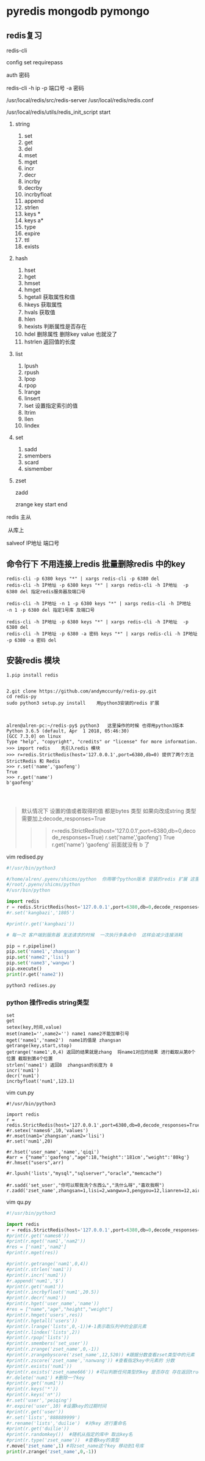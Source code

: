 # pyredis  mongodb pymongo

## redis复习  

redis-cli 

config set requirepass 

auth 密码

redis-cli -h ip -p 端口号 -a 密码 

/usr/local/redis/src/redis-server /usr/local/redis/redis.conf

/usr/local/redis/utils/redis_init_script start 

1. string  

   1. set 
   2. get 
   3. del 
   4. mset
   5. mget 
   6. incr 
   7. decr 
   8. incrby 
   9. decrby 
   10. incrbyfloat 
   11. append 
   12. strlen 
   13. keys * 
   14. keys a*
   15. type
   16. expire 
   17. ttl 
   18. exists  

2. hash  

   1. hset
   2. hget 
   3. hmset
   4. hmget 
   5. hgetall  获取属性和值 
   6. hkeys 获取属性  
   7. hvals 获取值 
   8. hlen 
   9. hexists  判断属性是否存在  
   10. hdel 删除属性  删除key value 也就没了  
   11. hstrlen  返回值的长度  

3. list 

   1. lpush
   2. rpush 
   3. lpop
   4. rpop
   5. lrange
   6. linsert  
   7. lset  设置指定索引的值  
   8. ltrim  
   9. llen
   10. lindex 

4. set 

   1. sadd 
   2. smembers 
   3. scard
   4. sismember

   

5. zset 

    zadd 

   zrange  key  start end  

   

redis 主从 

​    从库上  

  salveof IP地址 端口号  

  

## 命令行下 不用连接上redis  批量删除redis 中的key  

```
redis-cli -p 6380 keys "*" | xargs redis-cli -p 6380 del
redis-cli -h IP地址 -p 6380 keys "*" | xargs redis-cli -h IP地址  -p 6380 del 指定redis服务器及端口号

redis-cli -h IP地址 -n 1 -p 6380 keys "*" | xargs redis-cli -h IP地址  -n 1 -p 6380 del 指定1号库 及端口号  

redis-cli -h IP地址 -p 6380 keys "*" | xargs redis-cli -h IP地址  -p 6380 del
redis-cli -h IP地址 -p 6380 -a 密码 keys "*" | xargs redis-cli -h IP地址  -p 6380 -a 密码 del
```



## 安装redis 模块  

```
1.pip install redis 
 

2.git clone https://github.com/andymccurdy/redis-py.git 
cd redis-py 
sudo python3 setup.py install    用python3安装的redis 扩展



alren@alren-pc:~/redis-py$ python3   这里操作的时候 也得用python3版本 
Python 3.6.5 (default, Apr  1 2018, 05:46:30) 
[GCC 7.3.0] on linux
Type "help", "copyright", "credits" or "license" for more information.
>>> import redis    先引入redis 模块
>>> r=redis.StrictRedis(host='127.0.0.1',port=6380,db=0) 提供了两个方法 StrictRedis 和 Redis
>>> r.set('name','gaofeng')
True
>>> r.get('name')
b'gaofeng'  




```

> 默认情况下  设置的值或者取得的值 都是bytes 类型  如果向改成string 类型  需要加上decode_responses=True
>
> >> r=redis.StrictRedis(host='127.0.0.1',port=6380,db=0,decode_responses=True) 
> >> r.set('name','gaofeng')
> >> True
> >> r.get('name')
> >> 'gaofeng'   前面就没有 b 了   

vim redised.py

```python
#!/usr/bin/python3

#/home/alren/.pyenv/shicms/python  你用哪个python版本 安装的redis 扩展 这里你先用which找到命令的绝对路径 
#/root/.pyenv/shicms/python
#/usr/bin/python

import redis 
r = redis.StrictRedis(host='127.0.0.1',port=6380,db=0,decode_responses=True)
#r.set('kangbazi','1805')

#print(r.get('kangbazi'))

# 每一次 客户端到服务器 发送请求的时候  一次执行多条命令  这样会减少连接消耗 

pip = r.pipeline()
pip.set('name1','zhangsan')
pip.set('name2','lisi')
pip.set('name3','wangwu')
pip.execute()
print(r.get('name2'))

python3 redises.py
```

### python 操作redis string类型   

```
set
get 
setex(key,时间,value)
mset(name1='',name2='') name1 name2不能加单引号 
mget('name1','name2')  name1的值是 zhangsan
getrange(key,start,stop) 
getrange('name1',0,4) 返回的结果就是zhang  将name1对应的结果 进行截取从第0个位置 截取到第4个位置 
strlen('name1') 返回8  zhangsan的长度为 8 
incr('num1')
decr('num1')
incrbyfloat('num1',123.1)

```



vim cun.py

```
#!/usr/bin/python3

import redis 
r = redis.StrictRedis(host='127.0.0.1',port=6380,db=0,decode_responses=True)
#r.setex('names6',10,'values')
#r.mset(nam1='zhangsan',nam2='lisi')
#r.set('num1',20)

#r.hset('user_name','name','qiqi')
#arr = {"name":'gaofeng',"age":18,"height":'181cm',"weight":'80kg'}
#r.hmset("users",arr)

#r.lpush('lists',"mysql","sqlserver","oracle","memcache")

#r.sadd('set_user',"你可以帮我洗个东西么","洗什么呀","喜欢我啊")
r.zadd('zset_name',zhangsan=1,lisi=2,wangwu=3,pengyou=12,lianren=12,airen=12,jiaren=12,nanwang=520)

```



vim qu.py

```python
#!/usr/bin/python3

import redis 
r = redis.StrictRedis(host='127.0.0.1',port=6380,db=0,decode_responses=True)
#print(r.get('names6'))
#print(r.mget('nam1','nam2'))
#res = ['nam1','nam2']
#print(r.mget(res))

#print(r.getrange('nam1',0,4))
#print(r.strlen('nam1'))
#print(r.incr('num1'))
#r.append('num1','$')
#print(r.get('num1'))
#print(r.incrbyfloat('num1',20.5))
#print(r.decr('num1'))
#print(r.hget('user_name','name'))
#res = ["name","age","height","weight"]
#print(r.hmget('users',res))
#print(r.hgetall('users'))
#print(r.lrange('lists',0,-1))#-1表示取队列中的全部元素
#print(r.lindex('lists',2))
#print(r.rpop('lists'))
#print(r.smembers('set_user'))
#print(r.zrange('zset_name',0,-1))
#print(r.zrangebyscore('zset_name',12,520)) #跟据分数查看zset类型中的元素  
#print(r.zscore('zset_name','nanwang')) #查看指定key中元素的 分数
#print(r.exists('num1')) 
#print(r.exists('zset_name666')) #可以判断任何类型的key 是否存在 存在返回true  不存在返回false 
#r.delete('num1') #删除一个key 
#print(r.get('num1'))
#print(r.keys('*'))
#print(r.keys('n*'))
#r.set('user','peiqing')
#r.expire('user',10) #设置key的过期时间
#print(r.get('user'))
#r.set('lists','888889999')
#r.rename('lists','duilie')  #对key 进行重命名 
#print(r.get('duilie'))
#print(r.randomkey())  #随机从指定的库中 取出key名
#print(r.type('zset_name'))  #查看key的类型
r.move('zset_name',1) #将zset_name这个key 移动到1号库
print(r.zrange('zset_name',0,-1)) 
```



